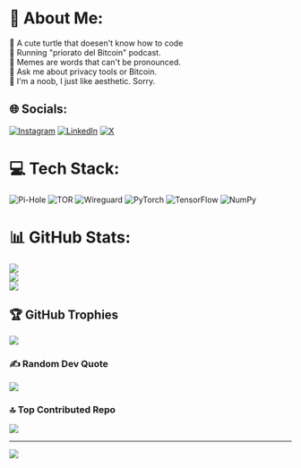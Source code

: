 # 💫 About Me:
🐢 A cute turtle that doesen't know how to code<br>🦕 Running "priorato del Bitcoin" podcast.<br>🐍 Memes are words that can't be pronounced.<br>🐊 Ask me about privacy tools or Bitcoin.<br>🐲 I'm a noob, I just like aesthetic. Sorry.


## 🌐 Socials:
[![Instagram](https://img.shields.io/badge/Instagram-%23E4405F.svg?logo=Instagram&logoColor=white)](https://instagram.com/Prioratodelbitcoin) [![LinkedIn](https://img.shields.io/badge/LinkedIn-%230077B5.svg?logo=linkedin&logoColor=white)](https://linkedin.com/in/Turtlecute) [![X](https://img.shields.io/badge/X-black.svg?logo=X&logoColor=white)](https://x.com/Turtlecute33) 

# 💻 Tech Stack:
![Pi-Hole](https://img.shields.io/badge/pihole-%2396060C.svg?style=for-the-badge&logo=pi-hole&logoColor=white) ![TOR](https://img.shields.io/badge/tor-%237E4798.svg?style=for-the-badge&logo=tor-project&logoColor=white) ![Wireguard](https://img.shields.io/badge/wireguard-%2388171A.svg?style=for-the-badge&logo=wireguard&logoColor=white) ![PyTorch](https://img.shields.io/badge/PyTorch-%23EE4C2C.svg?style=for-the-badge&logo=PyTorch&logoColor=white) ![TensorFlow](https://img.shields.io/badge/TensorFlow-%23FF6F00.svg?style=for-the-badge&logo=TensorFlow&logoColor=white) ![NumPy](https://img.shields.io/badge/numpy-%23013243.svg?style=for-the-badge&logo=numpy&logoColor=white)
# 📊 GitHub Stats:
![](https://github-readme-stats.vercel.app/api?username=Turtlecute33&theme=dark&hide_border=false&include_all_commits=false&count_private=false)<br/>
![](https://github-readme-streak-stats.herokuapp.com/?user=Turtlecute33&theme=dark&hide_border=false)<br/>
![](https://github-readme-stats.vercel.app/api/top-langs/?username=Turtlecute33&theme=dark&hide_border=false&include_all_commits=false&count_private=false&layout=compact)

## 🏆 GitHub Trophies
![](https://github-profile-trophy.vercel.app/?username=Turtlecute33&theme=radical&no-frame=false&no-bg=true&margin-w=4)

### ✍️ Random Dev Quote
![](https://quotes-github-readme.vercel.app/api?type=horizontal&theme=radical)

### 🔝 Top Contributed Repo
![](https://github-contributor-stats.vercel.app/api?username=Turtlecute33&limit=5&theme=dark&combine_all_yearly_contributions=true)

---
[![](https://visitcount.itsvg.in/api?id=Turtlecute33&icon=0&color=0)](https://visitcount.itsvg.in)

<!-- Proudly created with GPRM ( https://gprm.itsvg.in ) -->
